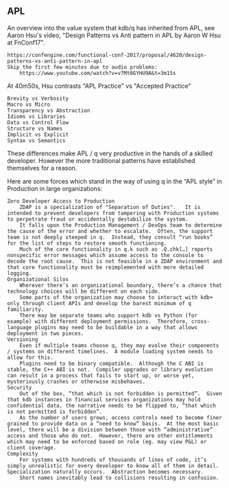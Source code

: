 ## APL 

An overview into the value system that kdb/q has inherited from APL, see Aaron Hsu's video, "Design Patterns vs Anti pattern in APL by Aaron W Hsu at FnConf17".

    https://confengine.com/functional-conf-2017/proposal/4620/design-patterns-vs-anti-pattern-in-apl
    Skip the first few minutes due to audio problems:
        https://www.youtube.com/watch?v=v7Mt0GYHU9A&t=3m15s

At 40m50s, Hsu contrasts "APL Practice" vs "Accepted Practice"

    Brevity vs Verbosity
    Macro vs Micro
    Transparency vs Abstraction
    Idioms vs Libraries
    Data vs Control Flow
    Structure vs Names
    Implicit vs Explicit
    Syntax vs Semantics

These differences make APL / q very productive in the hands of a skilled developer.  However the more traditional patterns have established themselves for a reason.


Here are some forces which stand in the way of using q in the “APL style” in Production in large organizations:

    Zero Developer Access to Production
        ZDAP is a specialization of "Separation of Duties".   It is intended to prevent developers from tampering with Production systems to perpetrate fraud or accidentally destabilize the system.
        It falls upon the Production Management / DevOps team to determine the cause of the error and whether to escalate.  Often, the support team is not deeply steeped in q.  Instead, they consult “run books” for the list of steps to restore smooth functioning.
        Much of the core functionality in q.k such as .Q.chk[…] reports nonspecific error messages which assume access to the console to decode the root cause.  This is not feasible in a ZDAP environment and that core functionality must be reimplemented with more detailed logging.
    Organizational Silos
        Wherever there’s an organizational boundary, there’s a chance that technology choices will be different on each side.
        Some parts of the organization may choose to interact with kdb+ only through client APIs and develop the barest minimum of q familiarity.
        There may be separate teams who support kdb vs Python (for example) with different deployment permissions.  Therefore, cross-language plugins may need to be buildable in a way that allows deployment in two pieces.
    Versioning
        Even if multiple teams choose q, they may evolve their components / systems on different timelines.  A module loading system needs to allow for this.
        Plugins need to be binary compatible.  Although the C ABI is stable, the C++ ABI is not.  Compiler upgrades or library evolution can result in a process that fails to start up, or worse yet, mysteriously crashes or otherwise misbehaves.
    Security
        Out of the box, “that which is not forbidden is permitted”.  Given that kdb instances in financial services organizations may hold confidential data, the narrative needs to be flipped to, “that which is not permitted is forbidden”.
        As the number of users grows, access controls need to become finer grained to provide data on a “need to know” basis.  At the most basic level, there will be a division between those with “administrative” access and those who do not.  However, there are other entitlements which may need to be enforced based on role (eg. may view P&L) or client coverage.
    Complexity
        For systems with hundreds of thousands of lines of code, it’s simply unrealistic for every developer to know all of them in detail.  Specialization naturally occurs.  Abstraction becomes necessary.
        Short names inevitably lead to collisions resulting in confusion.